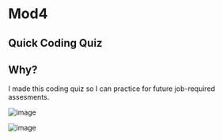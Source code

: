 # Mod4

## Quick Coding Quiz

## Why?
I made this coding quiz so I can practice for future job-required assesments.

![image](https://user-images.githubusercontent.com/123606385/222998875-977e370b-0271-42c5-883c-5a90eecc7624.png)

![image](https://user-images.githubusercontent.com/123606385/222998956-951a3b58-3f5a-4e05-ae19-04c6d972ac18.png)


